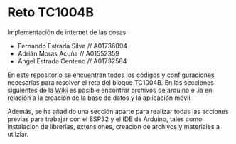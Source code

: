 # Reto TC1004B
Implementación de internet de las cosas

- Fernando Estrada Silva // A01736094
- Adrián Moras Acuña // A01552359
- Angel Estrada Centeno // A01732584

En este repositorio se encuentran todos los códigos y configuraciones necesarias para resolver el reto del bloque TC1004B. 
En las secciones siguientes de la [Wiki](https://github.com/ferestradaa/RetoIOT/wiki) es posible encontrar archivos de arduino e .ia en relación a la creación de la base de datos y la aplicación móvil. 

Además, se ha añadido una sección aparte para realizar todas las acciones previas para trabajar con el ESP32 y el IDE de Arduino, tales como instalacion de librerías, extensiones, creacion de archivos y materiales a utilziar. 



